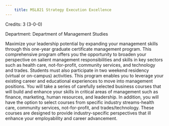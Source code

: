 ```yaml
---
    title: MSL821 Strategy Execution Excellence
---
```

Credits: 3 (3-0-0)

Department: Department of Management Studies

Maximize your leadership potential by expanding your management skills through this one-year graduate certificate management program. This comprehensive program offers you the opportunity to broaden your perspective on salient management responsibilities and skills in key sectors such as health care, not-for-profit, community services, and technology and trades. Students must also participate in two weekend residency (virtual or on-campus) activities. This program enables you to leverage your existing career and educational experiences to move into management positions. You will take a series of carefully selected business courses that will build and enhance your skills in critical areas of management such as finance, marketing, human resources, and leadership. In addition, you will have the option to select courses from specific industry streams-health care, community services, not-for-profit, and trades/technology. These courses are designed to provide industry-specific perspectives that ill enhance your employability and career advancement.
